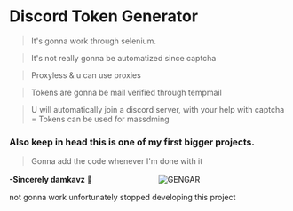 # Discord Token Generator

>It's gonna work through selenium.

>It's not really gonna be automatized since captcha

>Proxyless & u can use proxies

>Tokens are gonna be mail verified through tempmail

>U will automatically join a discord server, with your help with captcha = Tokens can be used for massdming

### Also keep in head this is one of my first bigger projects.

>Gonna add the code whenever I'm done with it


 **-Sincerely damkavz** 💋
ㅤㅤㅤㅤㅤㅤㅤㅤㅤ![GENGAR](https://1.bp.blogspot.com/-D-RkhU9mizM/UnKKl-cXUVI/AAAAAAAAF5w/Xltvv91vW8M/s200/gengar+pokemon+gif.gif)

not gonna work unfortunately stopped developing this project
